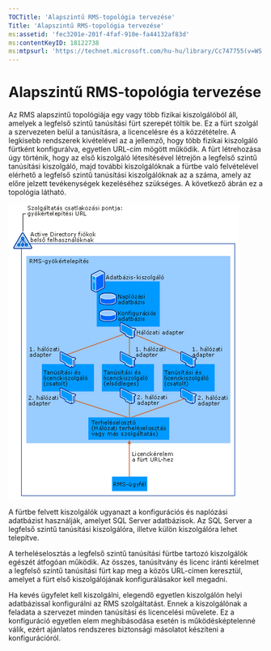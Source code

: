 ```yaml
---
TOCTitle: 'Alapszintű RMS-topológia tervezése'
Title: 'Alapszintű RMS-topológia tervezése'
ms:assetid: 'fec3201e-201f-4faf-910e-fa44132af83d'
ms:contentKeyID: 18122738
ms:mtpsurl: 'https://technet.microsoft.com/hu-hu/library/Cc747755(v=WS.10)'
---
```


Alapszintű RMS-topológia tervezése
==================================

Az RMS alapszintű topológiája egy vagy több fizikai kiszolgálóból áll, amelyek a legfelső szintű tanúsítási fürt szerepét töltik be. Ez a fürt szolgál a szervezeten belül a tanúsításra, a licencelésre és a közzétételre. A legkisebb rendszerek kivételével az a jellemző, hogy több fizikai kiszolgáló fürtként konfigurálva, egyetlen URL-cím mögött működik. A fürt létrehozása úgy történik, hogy az első kiszolgáló létesítésével létrejön a legfelső szintű tanúsítási kiszolgáló, majd további kiszolgálóknak a fürtbe való felvételével elérhető a legfelső szintű tanúsítási kiszolgálóknak az a száma, amely az előre jelzett tevékenységek kezeléséhez szükséges. A következő ábrán ez a topológia látható.

![](images/Cc747755.a3332719-4d25-4694-a89a-7c31fd97ca3b(WS.10).gif "Alaptopológia")

A fürtbe felvett kiszolgálók ugyanazt a konfigurációs és naplózási adatbázist használják, amelyet SQL Server adatbázisok. Az SQL Server a legfelső szintű tanúsítási kiszolgálóra, illetve külön kiszolgálóra lehet telepítve.

A terheléselosztás a legfelső szintű tanúsítási fürtbe tartozó kiszolgálók egészét átfogóan működik. Az összes, tanúsítvány és licenc iránti kérelmet a legfelső szintű tanúsítási fürt kap meg a közös URL-címen keresztül, amelyet a fürt első kiszolgálójának konfigurálásakor kell megadni.

Ha kevés ügyfelet kell kiszolgálni, elegendő egyetlen kiszolgálón helyi adatbázissal konfigurálni az RMS szolgáltatást. Ennek a kiszolgálónak a feladata a szervezet minden tanúsítási és licencelési művelete. Ez a konfiguráció egyetlen elem meghibásodása esetén is működésképtelenné válik, ezért ajánlatos rendszeres biztonsági másolatot készíteni a konfigurációról.
